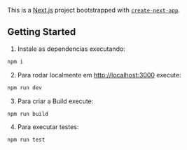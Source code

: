 This is a [Next.js](https://nextjs.org) project bootstrapped with [`create-next-app`](https://nextjs.org/docs/app/api-reference/cli/create-next-app).

## Getting Started

1. Instale as dependencias executando:
```bash
npm i
```

2. Para rodar localmente em [http://localhost:3000](http://localhost:3000) execute:
```bash
npm run dev 
```

3. Para criar a Build execute:
```bash
npm run build 
```

4. Para executar testes:
```bash
npm run test 
```
